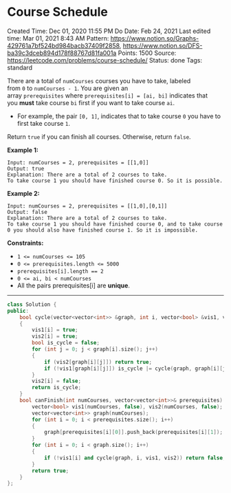 # Course Schedule

Created Time: Dec 01, 2020 11:55 PM
Do Date: Feb 24, 2021
Last edited time: Mar 01, 2021 8:43 AM
Pattern: https://www.notion.so/Graphs-429761a7bf524bd984bacb37409f2858, https://www.notion.so/DFS-ba39c3dceb894d178f88767d81fa001a
Points: 1500
Source: https://leetcode.com/problems/course-schedule/
Status: done
Tags: standard

There are a total of `numCourses` courses you have to take, labeled from `0` to `numCourses - 1`. You are given an array `prerequisites` where `prerequisites[i] = [ai, bi]` indicates that you **must** take course `bi` first if you want to take course `ai`.

- For example, the pair `[0, 1]`, indicates that to take course `0` you have to first take course `1`.

Return `true` if you can finish all courses. Otherwise, return `false`.

**Example 1:**

```
Input: numCourses = 2, prerequisites = [[1,0]]
Output: true
Explanation: There are a total of 2 courses to take. 
To take course 1 you should have finished course 0. So it is possible.
```

**Example 2:**

```
Input: numCourses = 2, prerequisites = [[1,0],[0,1]]
Output: false
Explanation: There are a total of 2 courses to take. 
To take course 1 you should have finished course 0, and to take course 0 you should also have finished course 1. So it is impossible.
```

**Constraints:**

- `1 <= numCourses <= 105`
- `0 <= prerequisites.length <= 5000`
- `prerequisites[i].length == 2`
- `0 <= ai, bi < numCourses`
- All the pairs prerequisites[i] are **unique**.

---

```cpp
class Solution {
public:
    bool cycle(vector<vector<int>> &graph, int i, vector<bool> &vis1, vector<bool> &vis2)
    {
        vis1[i] = true;
        vis2[i] = true;
        bool is_cycle = false;
        for (int j = 0; j < graph[i].size(); j++)
        {
            if (vis2[graph[i][j]]) return true;
            if (!vis1[graph[i][j]]) is_cycle |= cycle(graph, graph[i][j], vis1, vis2);
        }
        vis2[i] = false;
        return is_cycle;
    }
    bool canFinish(int numCourses, vector<vector<int>>& prerequisites) {
        vector<bool> vis1(numCourses, false), vis2(numCourses, false);
        vector<vector<int>> graph(numCourses);
        for (int i = 0; i < prerequisites.size(); i++)
        {
            graph[prerequisites[i][0]].push_back(prerequisites[i][1]);
        }
        for (int i = 0; i < graph.size(); i++)
        {
            if (!vis1[i] and cycle(graph, i, vis1, vis2)) return false;
        }
        return true;
    }
};
```
